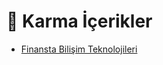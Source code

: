 # 🎲 Karma İçerikler

<!--Index-->

- [Finansta Bilişim Teknolojileri](Finansta%20Bili%C5%9Fim%20Teknolojileri.rar)

<!--Index-->
